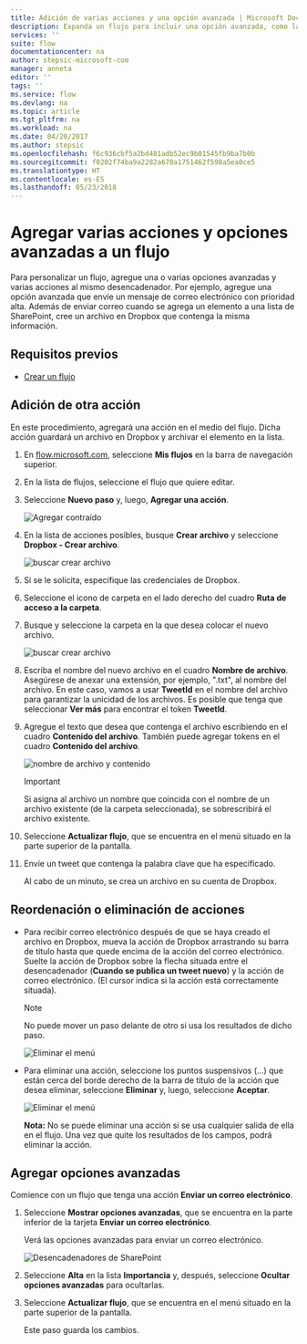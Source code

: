 ```yaml
---
title: Adición de varias acciones y una opción avanzada | Microsoft Docs
description: Expanda un flujo para incluir una opción avanzada, como la configuración el correo electrónico para que tenga alta prioridad y agregar otra acción al mismo evento.
services: ''
suite: flow
documentationcenter: na
author: stepsic-microsoft-com
manager: anneta
editor: ''
tags: ''
ms.service: flow
ms.devlang: na
ms.topic: article
ms.tgt_pltfrm: na
ms.workload: na
ms.date: 04/20/2017
ms.author: stepsic
ms.openlocfilehash: f6c936cbf5a2bd481adb52ec9b01545fb9ba7b0b
ms.sourcegitcommit: f0202f74ba9a2282a670a1751462f598a5ea0ce5
ms.translationtype: HT
ms.contentlocale: es-ES
ms.lasthandoff: 05/23/2018
---
```

# <a name="add-multiple-actions-and-advanced-options-to-a-flow"></a>Agregar varias acciones y opciones avanzadas a un flujo
Para personalizar un flujo, agregue una o varias opciones avanzadas y varias acciones al mismo desencadenador. Por ejemplo, agregue una opción avanzada que envíe un mensaje de correo electrónico con prioridad alta. Además de enviar correo cuando se agrega un elemento a una lista de SharePoint, cree un archivo en Dropbox que contenga la misma información.

## <a name="prerequisites"></a>Requisitos previos
* [Crear un flujo](get-started-logic-flow.md)

## <a name="add-another-action"></a>Adición de otra acción
En este procedimiento, agregará una acción en el medio del flujo. Dicha acción guardará un archivo en Dropbox y archivar el elemento en la lista.

1. En [flow.microsoft.com](https://flow.microsoft.com), seleccione **Mis flujos** en la barra de navegación superior.
2. En la lista de flujos, seleccione el flujo que quiere editar.
3. Seleccione **Nuevo paso** y, luego, **Agregar una acción**.
   
    ![Agregar contraído](./media/multi-step-logic-flow/add-action.png)
4. En la lista de acciones posibles, busque **Crear archivo** y seleccione **Dropbox - Crear archivo**.
   
    ![buscar crear archivo](./media/multi-step-logic-flow/create-file-search.png)
5. Si se le solicita, especifique las credenciales de Dropbox.
6. Seleccione el icono de carpeta en el lado derecho del cuadro **Ruta de acceso a la carpeta**.
7. Busque y seleccione la carpeta en la que desea colocar el nuevo archivo.
   
    ![buscar crear archivo](./media/multi-step-logic-flow/create-file-folder.png)
8. Escriba el nombre del nuevo archivo en el cuadro **Nombre de archivo**. Asegúrese de anexar una extensión, por ejemplo, ".txt", al nombre del archivo. En este caso, vamos a usar **TweetId** en el nombre del archivo para garantizar la unicidad de los archivos. Es posible que tenga que seleccionar **Ver más** para encontrar el token **TweetId**.
9. Agregue el texto que desea que contenga el archivo escribiendo en el cuadro **Contenido del archivo**. También puede agregar tokens en el cuadro **Contenido del archivo**.
   
    ![nombre de archivo y contenido](./media/multi-step-logic-flow/create-file-name-and-contents.png)
   
   > [!IMPORTANT]
   > Si asigna al archivo un nombre que coincida con el nombre de un archivo existente (de la carpeta seleccionada), se sobrescribirá el archivo existente.
   > 
   > 
10. Seleccione **Actualizar flujo**, que se encuentra en el menú situado en la parte superior de la pantalla.
11. Envíe un tweet que contenga la palabra clave que ha especificado.
    
     Al cabo de un minuto, se crea un archivo en su cuenta de Dropbox.

## <a name="reorder-or-delete-an-action"></a>Reordenación o eliminación de acciones
* Para recibir correo electrónico después de que se haya creado el archivo en Dropbox, mueva la acción de Dropbox arrastrando su barra de título hasta que quede encima de la acción del correo electrónico. Suelte la acción de Dropbox sobre la flecha situada entre el desencadenador (**Cuando se publica un tweet nuevo**) y la acción de correo electrónico. (El cursor indica si la acción está correctamente situada).
  
  > [!NOTE]
  > No puede mover un paso delante de otro si usa los resultados de dicho paso.
  > 
  > 
  
    ![Eliminar el menú](./media/multi-step-logic-flow/draggingaction.png)
* Para eliminar una acción, seleccione los puntos suspensivos (...) que están cerca del borde derecho de la barra de título de la acción que desea eliminar, seleccione **Eliminar** y, luego, seleccione **Aceptar**.
  
    ![Eliminar el menú](./media/multi-step-logic-flow/deletemenu.png)
  
     **Nota:** No se puede eliminar una acción si se usa cualquier salida de ella en el flujo. Una vez que quite los resultados de los campos, podrá eliminar la acción.

## <a name="add-advanced-options"></a>Agregar opciones avanzadas
Comience con un flujo que tenga una acción **Enviar un correo electrónico**.

1. Seleccione **Mostrar opciones avanzadas**, que se encuentra en la parte inferior de la tarjeta **Enviar un correo electrónico**.
   
     Verá las opciones avanzadas para enviar un correo electrónico.
   
    ![Desencadenadores de SharePoint](./media/multi-step-logic-flow/advanced.png)
2. Seleccione **Alta** en la lista **Importancia** y, después, seleccione **Ocultar opciones avanzadas** para ocultarlas.
3. Seleccione **Actualizar flujo**, que se encuentra en el menú situado en la parte superior de la pantalla.
   
     Este paso guarda los cambios.

